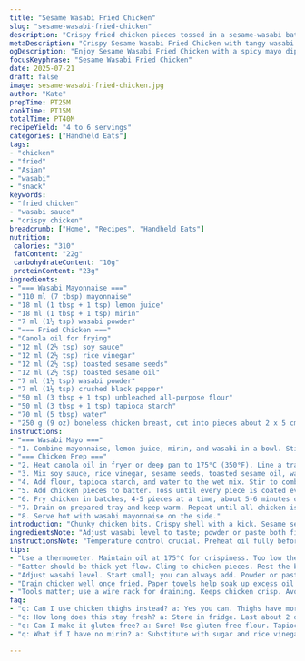 ```yaml
---
title: "Sesame Wasabi Fried Chicken"
slug: "sesame-wasabi-fried-chicken"
description: "Crispy fried chicken pieces tossed in a sesame-wasabi batter. Served with a tangy wasabi mayo dip. Uses mirin and rice vinegar for a slight acidity. Flour and tapioca starch mix for crunch. Chicken breast chunks fried until golden. The mayo combines lemon juice and mirin with wasabi for a spicy, creamy sauce. Sesame seeds and toasted sesame oil add nutty aroma. Quick marinade and a 15-minute soak improve flavor balance. Serve warm with dipping sauce. No dairy or nuts. Asian-inspired flavors. Salt, pepper, and a hint of black pepper crush. Careful frying prevents spatter. 4 to 6 servings, around 40 minutes total."
metaDescription: "Crispy Sesame Wasabi Fried Chicken with tangy wasabi mayo dip. Asian-inspired flavors, no dairy or nuts. Perfect for a snack or main dish."
ogDescription: "Enjoy Sesame Wasabi Fried Chicken with a spicy mayo dip. Quick to prepare, perfect crunch, and bold flavors. Ideal for gatherings or a tasty snack."
focusKeyphrase: "Sesame Wasabi Fried Chicken"
date: 2025-07-21
draft: false
image: sesame-wasabi-fried-chicken.jpg
author: "Kate"
prepTime: PT25M
cookTime: PT15M
totalTime: PT40M
recipeYield: "4 to 6 servings"
categories: ["Handheld Eats"]
tags:
- "chicken"
- "fried"
- "Asian"
- "wasabi"
- "snack"
keywords:
- "fried chicken"
- "wasabi sauce"
- "crispy chicken"
breadcrumb: ["Home", "Recipes", "Handheld Eats"]
nutrition: 
 calories: "310"
 fatContent: "22g"
 carbohydrateContent: "10g"
 proteinContent: "23g"
ingredients:
- "=== Wasabi Mayonnaise ==="
- "110 ml (7 tbsp) mayonnaise"
- "18 ml (1 tbsp + 1 tsp) lemon juice"
- "18 ml (1 tbsp + 1 tsp) mirin"
- "7 ml (1½ tsp) wasabi powder"
- "=== Fried Chicken ==="
- "Canola oil for frying"
- "12 ml (2½ tsp) soy sauce"
- "12 ml (2½ tsp) rice vinegar"
- "12 ml (2½ tsp) toasted sesame seeds"
- "12 ml (2½ tsp) toasted sesame oil"
- "7 ml (1½ tsp) wasabi powder"
- "7 ml (1½ tsp) crushed black pepper"
- "50 ml (3 tbsp + 1 tsp) unbleached all-purpose flour"
- "50 ml (3 tbsp + 1 tsp) tapioca starch"
- "70 ml (5 tbsp) water"
- "250 g (9 oz) boneless chicken breast, cut into pieces about 2 x 5 cm"
instructions:
- "=== Wasabi Mayo ==="
- "1. Combine mayonnaise, lemon juice, mirin, and wasabi in a bowl. Stir well and refrigerate while preparing chicken."
- "=== Chicken Prep ==="
- "2. Heat canola oil in fryer or deep pan to 175°C (350°F). Line a tray with paper towels or use a wire rack."
- "3. Mix soy sauce, rice vinegar, sesame seeds, toasted sesame oil, wasabi, and crushed black pepper in a large bowl."
- "4. Add flour, tapioca starch, and water to the wet mix. Stir to combine, avoid clumps. Rest about 15 minutes for flavors to meld and batter to thicken slightly."
- "5. Add chicken pieces to batter. Toss until every piece is coated evenly."
- "6. Fry chicken in batches, 4-5 pieces at a time, about 5-6 minutes or until golden brown and cooked through. Be cautious with hot oil splashes."
- "7. Drain on prepared tray and keep warm. Repeat until all chicken is done."
- "8. Serve hot with wasabi mayonnaise on the side."
introduction: "Chunky chicken bits. Crispy shell with a kick. Sesame seeds give nuttiness. Wasabi adds sharp heat. Mayo dips, sharp and tangy, hits balance. Quick batter with tapioca starch, flour, water mix. Mirin and rice vinegar bring brightness. Frying needs attention. Hot oil splattering, careful with batches. Warm, fresh from fryer best. Asian-inspired snack or main. No nuts to worry about. No dairy either. Just punch and crunch."
ingredientsNote: "Adjust wasabi level to taste; powder or paste both fine but measure carefully. Tapioca starch adds crispness, can swap with potato starch if needed but alters texture slightly. Mirin adds sweetness and depth; substitute with dry sherry or a mix of sugar and rice vinegar if unavailable. Sesame oil and seeds introduce a smoky aroma—don't skip. Use unbleached flour for batter’s best texture. Chicken breasts are lean; don’t overcook or dry out. Let batter rest so starches hydrate and thicken, coating better."
instructionsNote: "Temperature control crucial. Preheat oil fully before frying, 175°C is spot on, too cool means greasy chicken. Batter should cling thickly but flow slightly; thin batter leads to thin crust. Resting batter helps. Fry few pieces at once to maintain oil temperature. Drain well on rack or paper towels. Keep cooked chicken warm in low oven if making big batch. The mayo comes first to set flavor tone; refrigerate to meld. Serve chicken hot with mayo alongside for dipping. Wasabi mayo also usable as spread for sandwiches or burgers."
tips:
- "Use a thermometer. Maintain oil at 175°C for crispiness. Too low the chicken soaks oil. Too high burns. Batch frying isolates temp drops."
- "Batter should be thick yet flow. Cling to chicken pieces. Rest the batter. Hydrate starches. Avoid lumps but don’t overmix."
- "Adjust wasabi level. Start small; you can always add. Powder or paste work for mayo. Experiment till you find the heat you love."
- "Drain chicken well once fried. Paper towels help soak up excess oil. Kick up warmth if making a big batch in advance with low oven."
- "Tools matter; use a wire rack for draining. Keeps chicken crisp. Avoid sogginess from resting in oil. Safety with hot oil is key."
faq:
- "q: Can I use chicken thighs instead? a: Yes you can. Thighs have more fat. They stay juicier. Adjust frying time. Keep an eye on temperature."
- "q: How long does this stay fresh? a: Store in fridge. Last about 2 days. Reheat in oven if you want crisp. No microwave to avoid sogginess."
- "q: Can I make it gluten-free? a: Sure! Use gluten-free flour. Tapioca starch works well too. Check soy sauce if concerned about gluten."
- "q: What if I have no mirin? a: Substitute with sugar and rice vinegar mix. Or use dry sherry. Not exact but gives a sweet touch."

---
```

